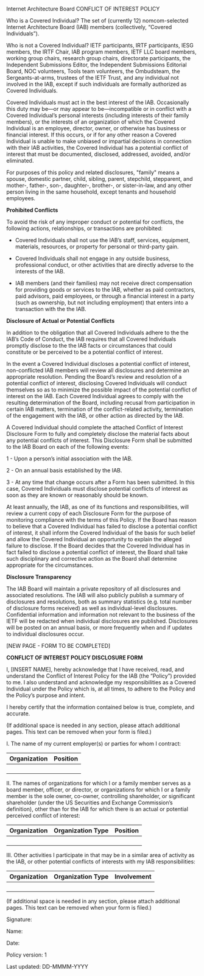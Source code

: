 Internet Architecture Board CONFLICT OF INTEREST POLICY

Who is a Covered Individual? The set of (currently 12) nomcom-selected Internet Architecture Board (IAB) members (collectively, “Covered Individuals”).

Who is not a Covered Individual? IETF participants, IRTF participants, IESG members, the IRTF Chair, IAB program members, IETF LLC board members, working group chairs, research group chairs, directorate participants, the Independent Submissions Editor, the Independent Submissions Editorial Board, NOC volunteers, Tools team volunteers, the Ombudsteam, the Sergeants-at-arms, trustees of the IETF Trust, and any individual not involved in the IAB, except if such individuals are formally authorized as Covered Individuals.

Covered Individuals must act in the best interest of the IAB. Occasionally this duty may be—or may appear to be—incompatible or in conflict with a Covered Individual’s personal interests (including interests of their family members), or the interests of an organization of which the Covered Individual is an employee, director, owner, or otherwise has business or financial interest.  If this occurs, or if for any other reason a Covered Individual is unable to make unbiased or impartial decisions in connection with their IAB activities, the Covered Individual has a potential conflict of interest that must be documented, disclosed, addressed, avoided, and/or eliminated.

For purposes of this policy and related disclosures, "family" means a spouse, domestic partner, child, sibling, parent, stepchild, stepparent, and mother-, father-, son-, daughter-, brother-, or sister-in-law, and any other person living in the same household, except tenants and household employees.

**Prohibited Conflicts**

To avoid the risk of any improper conduct or potential for conflicts, the following actions, relationships, or transactions are prohibited:

- Covered Individuals shall not use the IAB’s staff, services, equipment, materials, resources, or property for personal or third-party gain.

- Covered Individuals shall not engage in any outside business, professional conduct, or other activities that are directly adverse to the interests of the IAB.   

- IAB members (and their families) may not receive direct compensation for providing goods or services to the IAB, whether as paid contractors, paid advisors, paid employees, or through a financial interest in a party (such as ownership, but not including employment) that enters into a transaction with the the IAB.

**Disclosure of Actual or Potential Conflicts**

In addition to the obligation that all Covered Individuals adhere to the the IAB’s Code of Conduct, the IAB requires that all Covered Individuals promptly disclose to the the IAB facts or circumstances that could constitute or be perceived to be a potential conflict of interest. 

In the event a Covered Individual discloses a potential conflict of interest, non-conflicted IAB members will review all disclosures and determine an appropriate resolution. Pending the Board’s review and resolution of a potential conflict of interest, disclosing Covered Individuals will conduct themselves so as to minimize the possible impact of the potential conflict of interest on the IAB. Each Covered Individual agrees to comply with the resulting determination of the Board, including recusal from participation in certain IAB matters, termination of the conflict-related activity, termination of the engagement with the IAB, or other action as directed by the IAB.

A Covered Individual should complete the attached Conflict of Interest Disclosure Form to fully and completely disclose the material facts about any potential conflicts of interest. This Disclosure Form shall be submitted to the IAB Board on each of the following events: 

1 - Upon a person’s initial association with the IAB.

2 - On an annual basis established by the IAB.

3 - At any time that change occurs after a Form has been submitted. In this case, Covered Individuals must disclose potential conflicts of interest as soon as they are known or reasonably should be known.

At least annually, the IAB, as one of its functions and responsibilities, will review a current copy of each Disclosure Form for the purpose of monitoring compliance with the terms of this Policy. If the Board has reason to believe that a Covered Individual has failed to disclose a potential conflict of interest, it shall inform the Covered Individual of the basis for such belief and allow the Covered Individual an opportunity to explain the alleged failure to disclose. If the Board decides that the Covered Individual has in fact failed to disclose a potential conflict of interest, the Board shall take such disciplinary and corrective action as the Board shall determine appropriate for the circumstances.

**Disclosure Transparency**

The IAB Board will maintain a private repository of all disclosures and associated resolutions. The IAB will also publicly publish a summary of disclosures and resolutions, both as summary statistics (e.g. total number of disclosure forms received) as well as individual-level disclosures. Confidential information and information not relevant to the business of the IETF will be redacted when individual disclosures are published. Disclosures will be posted on an annual basis, or more frequently when and if updates to individual disclosures occur. 

[NEW PAGE - FORM TO BE COMPLETED]

**CONFLICT OF INTEREST POLICY DISCLOSURE FORM**

I, [INSERT NAME], hereby acknowledge that I have received, read, and understand the Conflict of Interest Policy for the IAB (the “Policy”) provided to me. I also understand and acknowledge my responsibilities as a Covered Individual under the Policy which is, at all times, to adhere to the Policy and the Policy’s purpose and intent.

I hereby certify that the information contained below is true, complete, and accurate.

(If additional space is needed in any section, please attach additional pages. This text can be removed when your form is filed.)

I. The name of my current employer(s) or parties for whom I contract:

| Organization | Position |
|--------------|----------|
|              |          |
|              |          |
|              |          |
|              |          |
 

II. The names of organizations for which I or a family member serves as a board member, officer, or director, or organizations for which I or a family member is the sole owner, co-owner, controlling shareholder, or significant shareholder (under the US Securities and Exchange Commission’s definition), other than for the IAB for which there is an actual or potential perceived conflict of interest:

| Organization | Organization Type | Position |
|--------------|-------------------|----------|
|              |                   |          |
|              |                   |          |
|              |                   |          |
|              |                   |          |
 
 
III. Other activities I participate in that may be in a similar area of activity as the IAB, or other potential conflicts of interests with my IAB responsibilities:

| Organization | Organization Type | Involvement |
|--------------|-------------------|-------------|
|              |                   |             |
|              |                   |             |
|              |                   |             |
|              |                   |             |
 

(If additional space is needed in any section, please attach additional pages. This text can be removed when your form is filed.)
 
Signature:

Name:

Date:
 
 
Policy version: 1

Last updated: DD-MMMM-YYYY
